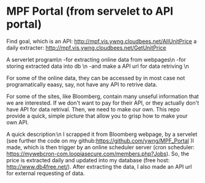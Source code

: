 MPF Portal (from servelet to API portal)
==========

Find goal, which is an API: http://mpf.vis.ywng.cloudbees.net/AllUnitPrice
a daily extracter: http://mpf.vis.ywng.cloudbees.net/GetUnitPrice

A serverlet program\n
-for extracting online data from webpages\n
-for storing extracted data into db \n
-and make a API url for data retriving \n

For some of the online data, they can be accessed by in most case not programatically eaasy, say, not have any API to retrive data.

For some of the sites, like Bloomberg, contain many unseful information that we are interested. If we don't want to pay for their API, or they actually don't have API
for data retrival. Then, we need to make our own. This repo provide a quick, simple picture that allow you to grisp how to make your own API.

A quick description:\n
I scrapped it from Bloomberg webpage, by a servelet (see further the code on my github:https://github.com/ywng/MPF_Portal )I made, 
which is then trigger by an online scheduler server (cron scheduler: https://mywebcron-com.loopiasecure.com/members.php?Jobs). So, the price is extracted daily and updated into my database (free host: http://www.db4free.net/). After extracting the data, I also made an API url for external requesting of data.
